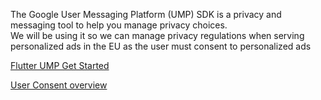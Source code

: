 The Google User Messaging Platform (UMP) SDK is a privacy and messaging tool to help you manage privacy choices.  
We will be using it so we can manage privacy regulations when serving personalized ads in the EU as the user must consent to personalized ads

[Flutter UMP Get Started](https://developers.google.com/admob/flutter/privacy)

[User Consent overview](https://www.youtube.com/watch?v=6qApJmvQEGk)
